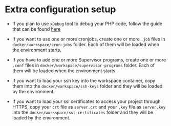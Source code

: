 # Extra configuration setup
- If you plan to use `xDebug` tool to debug your PHP code, follow the guide that can be found [here](./xdebug.md)

- If you want to use one or more cronjobs, create one or more `.job` files in `docker/workspace/cron-jobs` folder. Each 
of them will be loaded when the environment starts.

- If you have to add one or more Supervisor programs, create one or more `.conf` files in 
`docker/workspace/supervisor-programs` folder. Each of them will be loaded when the environment starts.

- If you want to load your ssh key into the workspace container, copy them into the `docker/workspace/ssh-keys` folder 
and they will be loaded by the environment.

- If you want to load your ssl certificates to access your project through HTTPS, copy your `crt` file as `server.crt` 
and your `.key` file as `server.key` into the `docker/workspace/ssl-certificates` folder and they will be loaded by the 
environment.
